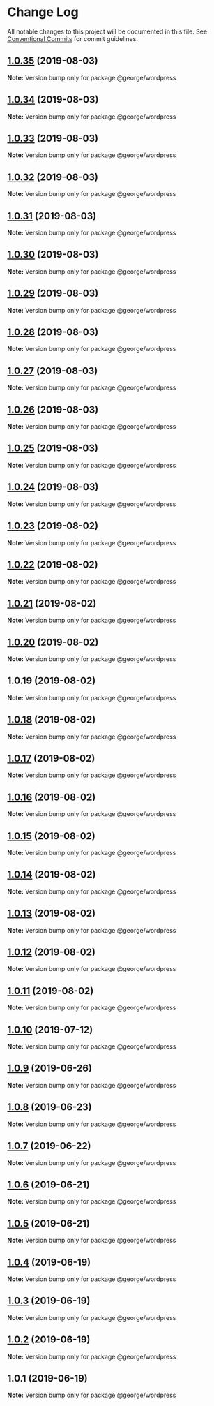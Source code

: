 # Change Log

All notable changes to this project will be documented in this file.
See [Conventional Commits](https://conventionalcommits.org) for commit guidelines.

## [1.0.35](https://github.com/ThreeMammals/george/compare/@george/wordpress@1.0.34...@george/wordpress@1.0.35) (2019-08-03)

**Note:** Version bump only for package @george/wordpress





## [1.0.34](https://github.com/ThreeMammals/george/compare/@george/wordpress@1.0.33...@george/wordpress@1.0.34) (2019-08-03)

**Note:** Version bump only for package @george/wordpress





## [1.0.33](https://github.com/ThreeMammals/george/compare/@george/wordpress@1.0.32...@george/wordpress@1.0.33) (2019-08-03)

**Note:** Version bump only for package @george/wordpress





## [1.0.32](https://github.com/ThreeMammals/george/compare/@george/wordpress@1.0.31...@george/wordpress@1.0.32) (2019-08-03)

**Note:** Version bump only for package @george/wordpress





## [1.0.31](https://github.com/ThreeMammals/george/compare/@george/wordpress@1.0.30...@george/wordpress@1.0.31) (2019-08-03)

**Note:** Version bump only for package @george/wordpress





## [1.0.30](https://github.com/ThreeMammals/george/compare/@george/wordpress@1.0.29...@george/wordpress@1.0.30) (2019-08-03)

**Note:** Version bump only for package @george/wordpress





## [1.0.29](https://github.com/ThreeMammals/george/compare/@george/wordpress@1.0.28...@george/wordpress@1.0.29) (2019-08-03)

**Note:** Version bump only for package @george/wordpress





## [1.0.28](https://github.com/ThreeMammals/george/compare/@george/wordpress@1.0.27...@george/wordpress@1.0.28) (2019-08-03)

**Note:** Version bump only for package @george/wordpress





## [1.0.27](https://github.com/ThreeMammals/george/compare/@george/wordpress@1.0.26...@george/wordpress@1.0.27) (2019-08-03)

**Note:** Version bump only for package @george/wordpress





## [1.0.26](https://github.com/ThreeMammals/george/compare/@george/wordpress@1.0.25...@george/wordpress@1.0.26) (2019-08-03)

**Note:** Version bump only for package @george/wordpress





## [1.0.25](https://github.com/ThreeMammals/george/compare/@george/wordpress@1.0.23...@george/wordpress@1.0.25) (2019-08-03)

**Note:** Version bump only for package @george/wordpress





## [1.0.24](https://github.com/ThreeMammals/george/compare/@george/wordpress@1.0.23...@george/wordpress@1.0.24) (2019-08-03)

**Note:** Version bump only for package @george/wordpress





## [1.0.23](https://github.com/ThreeMammals/george/compare/@george/wordpress@1.0.22...@george/wordpress@1.0.23) (2019-08-02)

**Note:** Version bump only for package @george/wordpress





## [1.0.22](https://github.com/ThreeMammals/george/compare/@george/wordpress@1.0.21...@george/wordpress@1.0.22) (2019-08-02)

**Note:** Version bump only for package @george/wordpress





## [1.0.21](https://github.com/ThreeMammals/george/compare/@george/wordpress@1.0.20...@george/wordpress@1.0.21) (2019-08-02)

**Note:** Version bump only for package @george/wordpress





## [1.0.20](https://github.com/ThreeMammals/george/compare/@george/wordpress@1.0.19...@george/wordpress@1.0.20) (2019-08-02)

**Note:** Version bump only for package @george/wordpress





## 1.0.19 (2019-08-02)

**Note:** Version bump only for package @george/wordpress





## [1.0.18](https://github.com/TomPallister/george/compare/@george/wordpress@1.0.17...@george/wordpress@1.0.18) (2019-08-02)

**Note:** Version bump only for package @george/wordpress





## [1.0.17](https://github.com/TomPallister/george/compare/@george/wordpress@1.0.16...@george/wordpress@1.0.17) (2019-08-02)

**Note:** Version bump only for package @george/wordpress





## [1.0.16](https://github.com/TomPallister/george/compare/@george/wordpress@1.0.15...@george/wordpress@1.0.16) (2019-08-02)

**Note:** Version bump only for package @george/wordpress





## [1.0.15](https://github.com/TomPallister/george/compare/@george/wordpress@1.0.14...@george/wordpress@1.0.15) (2019-08-02)

**Note:** Version bump only for package @george/wordpress





## [1.0.14](https://github.com/TomPallister/george/compare/@george/wordpress@1.0.13...@george/wordpress@1.0.14) (2019-08-02)

**Note:** Version bump only for package @george/wordpress





## [1.0.13](https://github.com/TomPallister/george/compare/@george/wordpress@1.0.12...@george/wordpress@1.0.13) (2019-08-02)

**Note:** Version bump only for package @george/wordpress





## [1.0.12](https://github.com/TomPallister/george/compare/@george/wordpress@1.0.11...@george/wordpress@1.0.12) (2019-08-02)

**Note:** Version bump only for package @george/wordpress





## [1.0.11](https://github.com/TomPallister/george/compare/@george/wordpress@1.0.10...@george/wordpress@1.0.11) (2019-08-02)

**Note:** Version bump only for package @george/wordpress





## [1.0.10](https://github.com/TomPallister/george/compare/@george/wordpress@1.0.9...@george/wordpress@1.0.10) (2019-07-12)

**Note:** Version bump only for package @george/wordpress





## [1.0.9](https://github.com/TomPallister/george/compare/@george/wordpress@1.0.8...@george/wordpress@1.0.9) (2019-06-26)

**Note:** Version bump only for package @george/wordpress





## [1.0.8](https://github.com/TomPallister/george/compare/@george/wordpress@1.0.7...@george/wordpress@1.0.8) (2019-06-23)

**Note:** Version bump only for package @george/wordpress





## [1.0.7](https://github.com/TomPallister/george/compare/@george/wordpress@1.0.6...@george/wordpress@1.0.7) (2019-06-22)

**Note:** Version bump only for package @george/wordpress





## [1.0.6](https://github.com/TomPallister/george/compare/@george/wordpress@1.0.5...@george/wordpress@1.0.6) (2019-06-21)

**Note:** Version bump only for package @george/wordpress





## [1.0.5](https://github.com/TomPallister/george/compare/@george/wordpress@1.0.4...@george/wordpress@1.0.5) (2019-06-21)

**Note:** Version bump only for package @george/wordpress





## [1.0.4](https://github.com/TomPallister/george/compare/@george/wordpress@1.0.3...@george/wordpress@1.0.4) (2019-06-19)

**Note:** Version bump only for package @george/wordpress





## [1.0.3](https://github.com/TomPallister/george/compare/@george/wordpress@1.0.2...@george/wordpress@1.0.3) (2019-06-19)

**Note:** Version bump only for package @george/wordpress





## [1.0.2](https://github.com/TomPallister/george/compare/@george/wordpress@1.0.1...@george/wordpress@1.0.2) (2019-06-19)

**Note:** Version bump only for package @george/wordpress





## 1.0.1 (2019-06-19)

**Note:** Version bump only for package @george/wordpress
